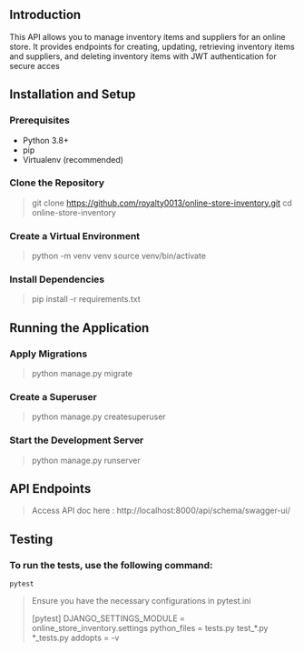 
## Introduction

This API allows you to manage inventory items and suppliers for an online store. It provides endpoints for creating, updating, retrieving inventory items and suppliers, and deleting inventory items with JWT authentication for secure acces

## Installation and Setup
### Prerequisites
- Python 3.8+
- pip
- Virtualenv (recommended)
### Clone the Repository
> git clone https://github.com/royalty0013/online-store-inventory.git
> cd online-store-inventory
### Create a Virtual Environment
> python -m venv venv
> source venv/bin/activate
### Install Dependencies
> pip install -r requirements.txt

## Running the Application
### Apply Migrations
> python manage.py migrate
### Create a Superuser
> python manage.py createsuperuser
### Start the Development Server
> python manage.py runserver

## API Endpoints
> Access API doc here : http://localhost:8000/api/schema/swagger-ui/

## Testing
### To run the tests, use the following command:
`pytest`
> Ensure you have the necessary configurations in pytest.ini
>
> [pytest]
> DJANGO_SETTINGS_MODULE = online_store_inventory.settings
> python_files = tests.py test_*.py *_tests.py
> addopts = -v
